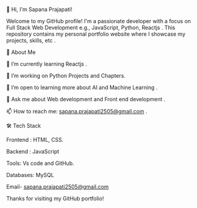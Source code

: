 👋 Hi, I'm Sapana Prajapati!

Welcome to my GitHub profile! I'm a passionate developer with a focus on Full Stack Web Development e.g., JavaScript, Python, Reactjs . This repository contains my personal portfolio website where I showcase my projects, skills, etc .

🚀 About Me

🌱 I’m currently learning Reactjs .

🔭 I’m working on Python Projects and Chapters.

🤔 I’m open to learning more about AI and Machine Learning .

💬 Ask me about Web development and Front end development .

📫 How to reach me: sapana.prajapati2505@gmail.com .


🛠️ Tech Stack

Frontend : HTML, CSS.

Backend : JavaScript

Tools: Vs code and GitHub.

Databases: MySQL 


Email- sapana.prajapati2505@gmail.com


Thanks for visiting my GitHub portfolio! 
